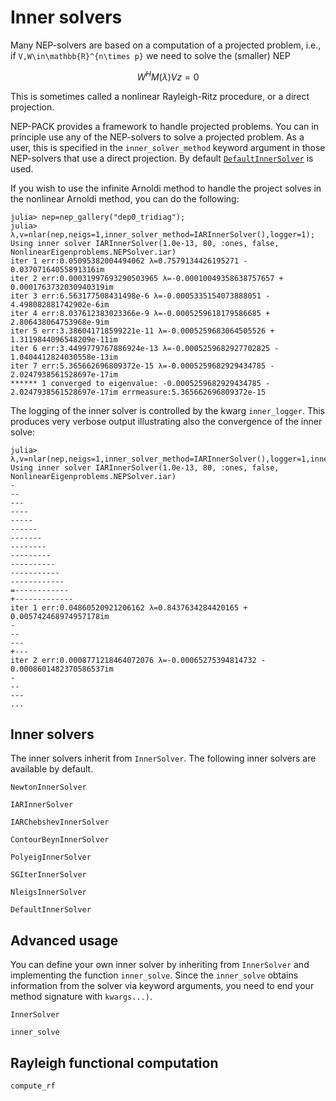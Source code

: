 # Inner solvers

Many NEP-solvers are based on a computation of a
 projected problem, i.e., if ``V,W\in\mathbb{R}^{n\times p}``
we need to solve the (smaller) NEP
```math
W^HM(λ)Vz=0
```
This is sometimes called a nonlinear Rayleigh-Ritz procedure,
or a direct projection.

NEP-PACK provides a framework to handle projected problems.
You can in principle use any of the NEP-solvers to
solve a projected problem. As a user, this
is specified in the `inner_solver_method`
keyword argument in those NEP-solvers that use a direct projection. 
By default [`DefaultInnerSolver`](@ref) is used. 

If you wish to use the infinite Arnoldi method 
to handle the project solves in the nonlinear
Arnoldi method, you can do the following:

```julia-repl
julia> nep=nep_gallery("dep0_tridiag");
julia> λ,v=nlar(nep,neigs=1,inner_solver_method=IARInnerSolver(),logger=1);
Using inner solver IARInnerSolver(1.0e-13, 80, :ones, false, NonlinearEigenproblems.NEPSolver.iar)
iter 1 err:0.05095382004494062 λ=0.7579134426195271 - 0.03707164055891316im
iter 2 err:0.00031997693290503965 λ=-0.00010049358638757657 + 0.0001763732030940319im
iter 3 err:6.563177508431498e-6 λ=-0.0005335154073888051 - 4.498082881742902e-6im
iter 4 err:8.037612383023366e-9 λ=-0.0005259618179586685 + 2.806438064753968e-9im
iter 5 err:3.386041718599221e-11 λ=-0.0005259683064505526 + 1.3119844096548209e-11im
iter 6 err:3.4499779767886924e-13 λ=-0.0005259682927702825 - 1.0404412824030558e-13im
iter 7 err:5.365662696809372e-15 λ=-0.0005259682929434785 - 2.0247938561528697e-17im
****** 1 converged to eigenvalue: -0.0005259682929434785 - 2.0247938561528697e-17im errmeasure:5.365662696809372e-15
```
The logging of the inner solver is controlled by the kwarg `inner_logger`.
This produces very verbose output illustrating
also the convergence of the inner solve:
```julia-repl
julia> λ,v=nlar(nep,neigs=1,inner_solver_method=IARInnerSolver(),logger=1,inner_logger=1);
Using inner solver IARInnerSolver(1.0e-13, 80, :ones, false, NonlinearEigenproblems.NEPSolver.iar)
-
--
---
----
-----
------
-------
--------
---------
----------
-----------
------------
=------------
+-------------
iter 1 err:0.04860520921206162 λ=0.8437634284420165 + 0.005742468974957178im
-
--
---
+---
iter 2 err:0.0008771218464072076 λ=-0.00065275394814732 - 0.0008601482370586537im
-
--
---
...
```
## Inner solvers

The inner solvers inherit from `InnerSolver`.
The following inner solvers are available by default.


```@docs
NewtonInnerSolver
```

```@docs
IARInnerSolver
```

```@docs
IARChebshevInnerSolver
```

```@docs
ContourBeynInnerSolver
```

```@docs
PolyeigInnerSolver
```

```@docs
SGIterInnerSolver
```

```@docs
NleigsInnerSolver
```

```@docs
DefaultInnerSolver
```


## Advanced usage

You can define your own inner solver by
inheriting from `InnerSolver` and implementing
the function `inner_solve`. Since the `inner_solve`
obtains information from the solver via
keyword arguments, you need to end your
method signature with `kwargs...)`.

```@docs
InnerSolver
```

```@docs
inner_solve
```

## Rayleigh functional computation

```@docs
compute_rf
```
